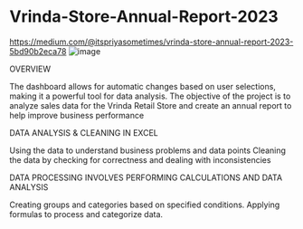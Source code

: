 # Vrinda-Store-Annual-Report-2023
https://medium.com/@itspriyasometimes/vrinda-store-annual-report-2023-5bd90b2eca78
![image](https://github.com/priyagupta52/Vrinda-Store-Annual-Report-2023/assets/145066697/04585829-cc66-4d0a-ae07-69b3dcf64e90)

OVERVIEW 


The dashboard allows for automatic changes based on user selections, making it a powerful tool for data analysis.
The objective of the project is to analyze sales data for the Vrinda Retail Store and create an annual report to help improve business performance



DATA ANALYSIS & CLEANING IN EXCEL

Using the data to understand business problems and data points
Cleaning the data by checking for correctness and dealing with inconsistencies


DATA PROCESSING INVOLVES PERFORMING CALCULATIONS AND DATA ANALYSIS

Creating groups and categories based on specified conditions.
Applying formulas to process and categorize data.











